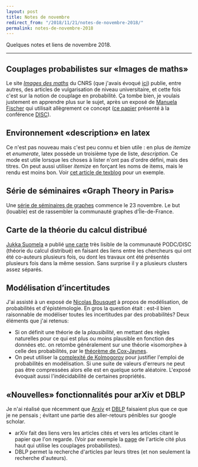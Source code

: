 ```yaml
---
layout: post
title: Notes de novembre
redirect_from: "/2018/11/21/notes-de-novembre-2018/"
permalink: notes-de-novembre-2018
---
```


Quelques notes et liens de novembre 2018.

---

## Couplages probabilistes sur «Images de maths»

Le site *[Images des maths](http://images.math.cnrs.fr)* du CNRS (que j'avais 
évoqué [ici](https://semidoc.github.io/mags)) publie, entre autres, des 
articles de vulgarisation de niveau universitaire, et cette fois c'est sur la 
notion de couplage en probabilité. 
Ça tombe bien, je voulais justement en apprendre plus sur 
le sujet, après un exposé de 
[Manuela Fischer](http://people.inf.ethz.ch/fiscmanu/) qui 
utilisait allègrement ce concept 
([ce papier](http://drops.dagstuhl.de/opus/volltexte/2018/9815/pdf/LIPIcs-DISC-2018-26.pdf)
présenté à la conférence [DISC](http://www.disc-conference.org/wp/disc2018/)).


## Environnement «description» en latex

Ce n'est pas nouveau mais c'est peu connu et bien utile : en plus de *itemize* et
*enumerate*, latex possède un troisième type de liste, *description*. 
Ce mode est utile lorsque les choses à lister n'ont pas d'ordre défini, mais des 
titres. On peut aussi utiliser *itemize* en forçant les noms de items, mais le 
rendu est moins bon. Voir [cet article de texblog](https://texblog.org/2008/10/16/lists-enumerate-itemize-description-and-how-to-change-them/) 
pour un exemple. 


## Série de séminaires «Graph Theory in Paris»

Une [série de séminaires de graphes](https://www.irif.fr/gtp/index) commence 
le 23 novembre.
Le but (louable) est de rassembler la communauté graphes d'Île-de-France.


## Carte de la théorie du calcul distribué 

[Jukka Suomela](https://users.ics.aalto.fi/suomela/) a publié 
[une carte](https://plus.google.com/+JukkaSuomela/posts/JgWYFk4XzWW) très lisible 
de la communauté PODC/DISC (théorie du calcul distribué) en faisant des liens entre 
les chercheurs qui ont été co-auteurs plusieurs fois, ou dont les travaux ont été
présentés plusieurs fois dans la même session. Sans surprise il y a plusieurs
clusters assez séparés.

 
## Modélisation d’incertitudes

J'ai assisté à un exposé de 
[Nicolas Bousquet](http://www.lsta.upmc.fr/bousquet/) à propos de 
modélisation, de probabilités et d'épistémologie. En gros la question était : 
est-il bien raisonnable de modéliser toutes les incertitudes par des 
probabilités? Deux éléments que j'ai retenus: 

* Si on définit une théorie de la *plausibilité*, en mettant des règles naturelles
pour ce qui est plus ou moins plausible en fonction des données etc. on retombe 
généralement sur une théorie «isomorphe» à celle des probabilités, par le 
[théorème de Cox-Jaynes](https://fr.wikipedia.org/wiki/Th%C3%A9or%C3%A8me_de_Cox-Jaynes).
* On peut utiliser la 
[complexité de Kolmogorov](https://fr.wikipedia.org/wiki/Complexit%C3%A9_de_Kolmogorov) 
pour justifier l'emploi de probabilités en modélisation. Si une suite de valeurs 
d'erreurs ne peut pas être compressées alors elle est en quelque sorte 
aléatoire. L'exposé évoquait aussi l'indécidabilité de certaines propriétés.


## «Nouvelles» fonctionnalités pour arXiv et DBLP

Je n'ai réalisé que récemment que [Arxiv](https://arxiv.org/) et 
[DBLP](https://dblp.uni-trier.de/) faisaient plus que ce que je ne 
pensais ; évitant une partie des aller-retours pénibles sur google scholar. 

* arXiv fait des liens vers les articles cités et vers les articles citant le 
papier que l'on regarde. (Voir par exemple la [page](https://arxiv.org/abs/1802.06676)
de l'article cité plus haut qui utilise les couplages probabilistes). 
* DBLP permet la recherche d'articles par leurs titres (et non seulement la 
recherche d'auteurs).



